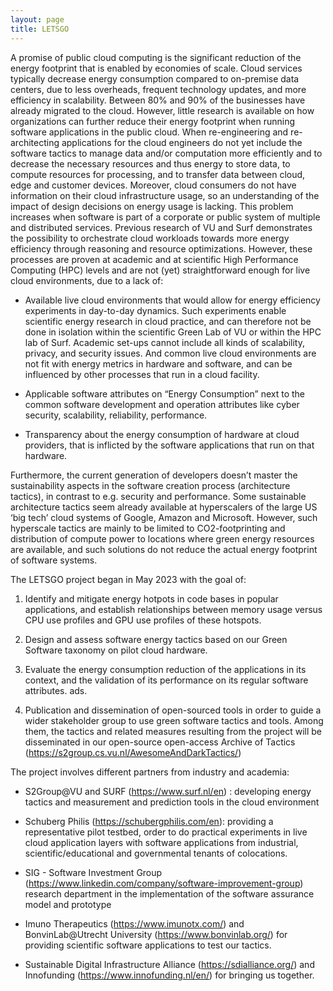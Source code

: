 ```yaml
---
layout: page
title: LETSGO
---
```


A promise of public cloud computing is the significant reduction of the energy footprint that is enabled by economies of scale. Cloud services typically decrease energy consumption compared to on-premise data centers, due to less overheads, frequent technology updates, and more efficiency in scalability. Between 80% and 90% of the businesses have already migrated to the cloud. However, little research is available on how organizations can further reduce their energy footprint when running software applications in the public cloud. When re-engineering and re-architecting applications for the cloud engineers do not yet include the software tactics to manage data and/or computation more efficiently and to decrease the necessary resources and thus energy to store data, to compute resources for processing, and to transfer data between cloud, edge and customer devices. Moreover, cloud consumers do not have information on their cloud infrastructure usage, so an understanding of the impact of design decisions on energy usage is lacking. This problem increases when software is part of a corporate or public system of multiple and distributed services. Previous research of VU and Surf demonstrates the possibility to orchestrate cloud workloads towards more energy efficiency through reasoning and resource optimizations. However, these processes are proven at academic and at scientific High Performance Computing (HPC) levels and are not (yet) straightforward enough for live cloud environments, due to a lack of:

- Available live cloud environments that would allow for energy efficiency experiments in day-to-day dynamics. Such experiments enable scientific energy research in cloud practice, and can therefore not be done in isolation within the scientific Green Lab of VU or within the HPC lab of Surf. Academic set-ups cannot include all kinds of scalability, privacy, and security issues. And common live cloud environments are not fit with energy metrics in hardware and software, and can be influenced by other processes that run in a cloud facility.

- Applicable software attributes on “Energy Consumption” next to the common software development and operation attributes like cyber security, scalability, reliability, performance.
    
- Transparency about the energy consumption of hardware at cloud providers, that is inflicted by the software applications that run on that hardware.

Furthermore, the current generation of developers doesn’t master the sustainability aspects in the software creation process (architecture tactics), in contrast to e.g. security and performance. Some sustainable architecture tactics seem already available at hyperscalers of the large US ‘big tech’ cloud systems of Google, Amazon and Microsoft. However, such hyperscale tactics are mainly to be limited to CO2-footprinting and distribution of compute power to locations where green energy resources are available, and such solutions do not reduce the actual energy footprint of software systems.

The LETSGO project began in May 2023 with the goal of:

1. Identify and mitigate energy hotpots in code bases in popular applications, and establish relationships between memory usage versus CPU use profiles and GPU use profiles of these hotspots.

2. Design and assess software energy tactics based on our Green Software taxonomy on pilot cloud hardware.

3. Evaluate the energy consumption reduction of the applications in its context, and the validation of its performance on its regular software attributes.
ads.
4. Publication and dissemination of open-sourced tools in order to guide a wider stakeholder group to use green software tactics and tools. Among them, the tactics and related measures resulting from the project will be disseminated in our open-source open-access Archive of Tactics (https://s2group.cs.vu.nl/AwesomeAndDarkTactics/)


The project involves different partners from industry and academia:

- S2Group@VU and SURF (https://www.surf.nl/en) : developing energy tactics and measurement and prediction tools in the cloud environment

- Schuberg Philis (https://schubergphilis.com/en): providing a representative pilot testbed, order to do practical experiments in live cloud application layers with software applications from industrial, scientific/educational and governmental tenants of colocations.

- SIG - Software Investment Group (https://www.linkedin.com/company/software-improvement-group) research department in the implementation of the software assurance model and prototype

- Imuno Therapeutics (https://www.imunotx.com/) and BonvinLab@Utrecht University (https://www.bonvinlab.org/) for providing scientific software applications to test our tactics.

- Sustainable Digital Infrastructure Alliance (https://sdialliance.org/) and Innofunding (https://www.innofunding.nl/en/) for bringing us together.